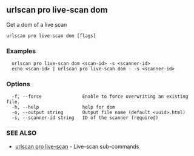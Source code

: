 ## urlscan pro live-scan dom

Get a dom of a live scan

```
urlscan pro live-scan dom [flags]
```

### Examples

```
  urlscan pro live-scan dom <scan-id> -s <scanner-id>
  echo <scan-id> | urlscan pro live-scan dom - -s <scanner-id>
```

### Options

```
  -f, --force               Enable to force overwriting an existing file.
  -h, --help                help for dom
  -o, --output string       Output file name (default <uuid>.html)
  -s, --scanner-id string   ID of the scanner (required)
```

### SEE ALSO

* [urlscan pro live-scan](urlscan_pro_live-scan.md)	 - Live-scan sub-commands

